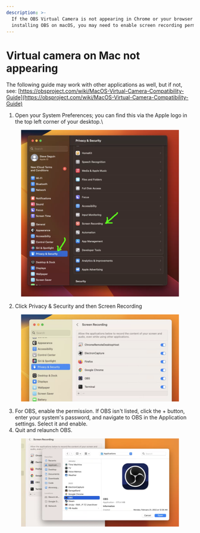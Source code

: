 ```yaml
---
description: >-
  If the OBS Virtual Camera is not appearing in Chrome or your browser after
  installing OBS on macOS, you may need to enable screen recording permissions.
---
```


# Virtual camera on Mac not appearing

The following guide may work with other applications as well, but if not, see: [https://obsproject.com/wiki/MacOS-Virtual-Camera-Compatibility-Guide](https://obsproject.com/wiki/MacOS-Virtual-Camera-Compatibility-Guide)

1. Open your System Preferences; you can find this via the Apple logo in the top left corner of your desktop.\


<figure><img src="../.gitbook/assets/image (7).png" alt=""><figcaption></figcaption></figure>

2. Click Privacy & Security and then Screen Recording

<figure><img src="../.gitbook/assets/image.png" alt=""><figcaption></figcaption></figure>

3. For OBS, enable the permission. If OBS isn't listed, click the + button, enter your system's password, and navigate to OBS in the Application settings. Select it and enable.
4. Quit and relaunch OBS.

<figure><img src="../.gitbook/assets/image (5).png" alt=""><figcaption></figcaption></figure>

